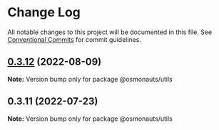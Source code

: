# Change Log

All notable changes to this project will be documented in this file.
See [Conventional Commits](https://conventionalcommits.org) for commit guidelines.

## [0.3.12](https://github.com/osmosis-labs/telescope/compare/@osmonauts/utils@0.3.11...@osmonauts/utils@0.3.12) (2022-08-09)

**Note:** Version bump only for package @osmonauts/utils





## 0.3.11 (2022-07-23)

**Note:** Version bump only for package @osmonauts/utils
